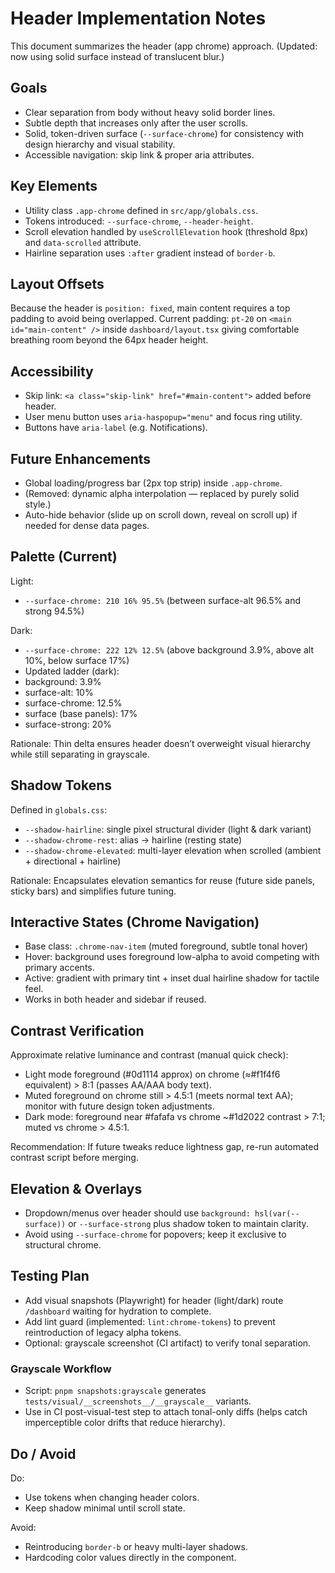 # Header Implementation Notes

This document summarizes the header (app chrome) approach. (Updated: now using solid surface instead of translucent blur.)

## Goals

- Clear separation from body without heavy solid border lines.
- Subtle depth that increases only after the user scrolls.
- Solid, token-driven surface (`--surface-chrome`) for consistency with design hierarchy and visual stability.
- Accessible navigation: skip link & proper aria attributes.

## Key Elements

- Utility class `.app-chrome` defined in `src/app/globals.css`.
- Tokens introduced: `--surface-chrome`, `--header-height`.
- Scroll elevation handled by `useScrollElevation` hook (threshold 8px) and `data-scrolled` attribute.
- Hairline separation uses `:after` gradient instead of `border-b`.

## Layout Offsets

Because the header is `position: fixed`, main content requires a top padding to avoid being overlapped.
Current padding: `pt-20` on `<main id="main-content" />` inside `dashboard/layout.tsx` giving comfortable breathing room beyond the 64px header height.

## Accessibility

- Skip link: `<a class="skip-link" href="#main-content">` added before header.
- User menu button uses `aria-haspopup="menu"` and focus ring utility.
- Buttons have `aria-label` (e.g. Notifications).

## Future Enhancements

- Global loading/progress bar (2px top strip) inside `.app-chrome`.
- (Removed: dynamic alpha interpolation — replaced by purely solid style.)
- Auto-hide behavior (slide up on scroll down, reveal on scroll up) if needed for dense data pages.

## Palette (Current)

Light:

- `--surface-chrome: 210 16% 95.5%` (between surface-alt 96.5% and strong 94.5%)

Dark:

- `--surface-chrome: 222 12% 12.5%` (above background 3.9%, above alt 10%, below surface 17%)
- Updated ladder (dark):
- background: 3.9%
- surface-alt: 10%
- surface-chrome: 12.5%
- surface (base panels): 17%
- surface-strong: 20%

Rationale: Thin delta ensures header doesn’t overweight visual hierarchy while still separating in grayscale.

## Shadow Tokens

Defined in `globals.css`:

- `--shadow-hairline`: single pixel structural divider (light & dark variant)
- `--shadow-chrome-rest`: alias -> hairline (resting state)
- `--shadow-chrome-elevated`: multi-layer elevation when scrolled (ambient + directional + hairline)

Rationale: Encapsulates elevation semantics for reuse (future side panels, sticky bars) and simplifies future tuning.

## Interactive States (Chrome Navigation)

- Base class: `.chrome-nav-item` (muted foreground, subtle tonal hover)
- Hover: background uses foreground low-alpha to avoid competing with primary accents.
- Active: gradient with primary tint + inset dual hairline shadow for tactile feel.
- Works in both header and sidebar if reused.

## Contrast Verification

Approximate relative luminance and contrast (manual quick check):

- Light mode foreground (#0d1114 approx) on chrome (≈#f1f4f6 equivalent) > 8:1 (passes AA/AAA body text).
- Muted foreground on chrome still > 4.5:1 (meets normal text AA); monitor with future design token adjustments.
- Dark mode: foreground near #fafafa vs chrome ~#1d2022 contrast > 7:1; muted vs chrome > 4.5:1.

Recommendation: If future tweaks reduce lightness gap, re-run automated contrast script before merging.

## Elevation & Overlays

- Dropdown/menus over header should use `background: hsl(var(--surface))` or `--surface-strong` plus shadow token to maintain clarity.
- Avoid using `--surface-chrome` for popovers; keep it exclusive to structural chrome.

## Testing Plan

- Add visual snapshots (Playwright) for header (light/dark) route `/dashboard` waiting for hydration to complete.
- Add lint guard (implemented: `lint:chrome-tokens`) to prevent reintroduction of legacy alpha tokens.
- Optional: grayscale screenshot (CI artifact) to verify tonal separation.

### Grayscale Workflow

- Script: `pnpm snapshots:grayscale` generates `tests/visual/__screenshots__/__grayscale__` variants.
- Use in CI post-visual-test step to attach tonal-only diffs (helps catch imperceptible color drifts that reduce hierarchy).

## Do / Avoid

Do:

- Use tokens when changing header colors.
- Keep shadow minimal until scroll state.

Avoid:

- Reintroducing `border-b` or heavy multi-layer shadows.
- Hardcoding color values directly in the component.

